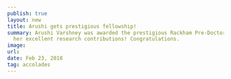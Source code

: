 ```yaml
---
publish: true
layout: new
title: Arushi gets prestigious fellowship!
summary: Arushi Varshney was awarded the prestigious Rackham Pre-Doctoral Fellowship for
  her excellent research contributions! Congratulations.
image: 
url:
date: Feb 23, 2018
tag: accolades
---
```


